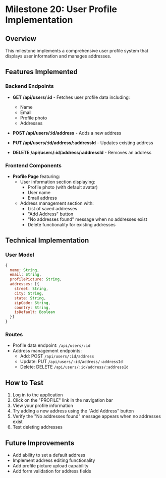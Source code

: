 # Milestone 20: User Profile Implementation

## Overview
This milestone implements a comprehensive user profile system that displays user information and manages addresses.

## Features Implemented

### Backend Endpoints
- **GET /api/users/:id** - Fetches user profile data including:
  - Name
  - Email
  - Profile photo
  - Addresses

- **POST /api/users/:id/address** - Adds a new address
- **PUT /api/users/:id/address/:addressId** - Updates existing address
- **DELETE /api/users/:id/address/:addressId** - Removes an address

### Frontend Components
- **Profile Page** featuring:
  - User information section displaying:
    - Profile photo (with default avatar)
    - User name
    - Email address
  - Address management section with:
    - List of saved addresses
    - "Add Address" button
    - "No addresses found" message when no addresses exist
    - Delete functionality for existing addresses

## Technical Implementation

### User Model
```javascript
{
  name: String,
  email: String,
  profilePicture: String,
  addresses: [{
    street: String,
    city: String,
    state: String,
    zipCode: String,
    country: String,
    isDefault: Boolean
  }]
}
```

### Routes
- Profile data endpoint: `/api/users/:id`
- Address management endpoints:
  - Add: POST `/api/users/:id/address`
  - Update: PUT `/api/users/:id/address/:addressId`
  - Delete: DELETE `/api/users/:id/address/:addressId`

## How to Test
1. Log in to the application
2. Click on the "PROFILE" link in the navigation bar
3. View your profile information
4. Try adding a new address using the "Add Address" button
5. Verify the "No addresses found" message appears when no addresses exist
6. Test deleting addresses

## Future Improvements
- Add ability to set a default address
- Implement address editing functionality
- Add profile picture upload capability
- Add form validation for address fields